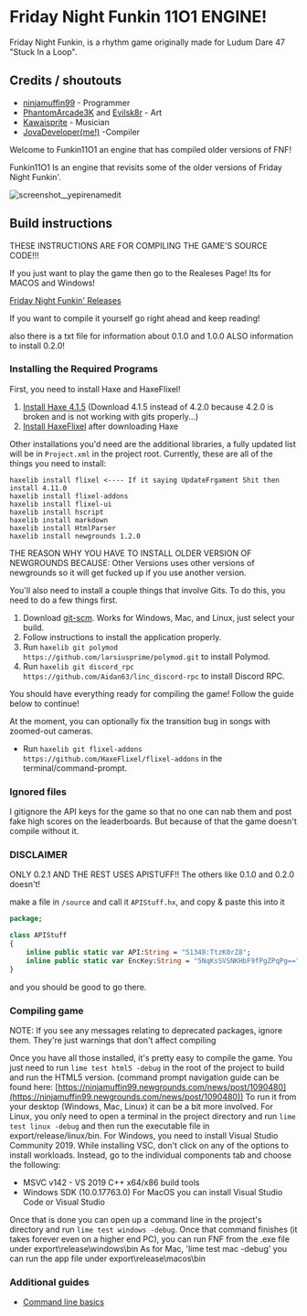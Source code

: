 # Friday Night Funkin 11O1 ENGINE!

Friday Night Funkin, is a rhythm game originally made for Ludum Dare 47 "Stuck In a Loop".

## Credits / shoutouts

- [ninjamuffin99](https://twitter.com/ninja_muffin99) - Programmer
- [PhantomArcade3K](https://twitter.com/phantomarcade3k) and [Evilsk8r](https://twitter.com/evilsk8r) - Art
- [Kawaisprite](https://twitter.com/kawaisprite) - Musician
- [JovaDeveloper(me!)](https://twitter.com/JDevTheGod) -Compiler

Welcome to Funkin11O1 an engine that has compiled older versions of FNF!

Funkin11O1 Is an engine that revisits some of the older versions of Friday Night Funkin'.

![screenshot__yepirenamedit](https://user-images.githubusercontent.com/86385501/216802032-805d7c56-7881-41db-baf9-12e7c3eb9350.png)


## Build instructions

THESE INSTRUCTIONS ARE FOR COMPILING THE GAME'S SOURCE CODE!!!

If you just want to play the game then go to the Realeses Page! Its for MACOS and Windows!

[Friday Night Funkin' Releases](https://github.com/JovadinoDev/Funkin11O1/releases)

If you want to compile it yourself go right ahead and keep reading!

also there is a txt file for information about 0.1.0 and 1.0.0 ALSO information to install 0.2.0!

### Installing the Required Programs

First, you need to install Haxe and HaxeFlixel!
1. [Install Haxe 4.1.5](https://haxe.org/download/version/4.1.5/) (Download 4.1.5 instead of 4.2.0 because 4.2.0 is broken and is not working with gits properly...)
2. [Install HaxeFlixel](https://haxeflixel.com/documentation/install-haxeflixel/) after downloading Haxe

Other installations you'd need are the additional libraries, a fully updated list will be in `Project.xml` in the project root. Currently, these are all of the things you need to install:
```
haxelib install flixel <---- If it saying UpdateFrgament Shit then install 4.11.0
haxelib install flixel-addons
haxelib install flixel-ui
haxelib install hscript
haxelib install markdown
haxelib install HtmlParser
haxelib install newgrounds 1.2.0
```
THE REASON WHY YOU HAVE TO INSTALL OLDER VERSION OF NEWGROUNDS BECAUSE: Other Versions uses other versions of newgrounds so it will get fucked up if you use another version.

You'll also need to install a couple things that involve Gits. To do this, you need to do a few things first.
1. Download [git-scm](https://git-scm.com/downloads). Works for Windows, Mac, and Linux, just select your build.
2. Follow instructions to install the application properly.
3. Run `haxelib git polymod https://github.com/larsiusprime/polymod.git` to install Polymod.
4. Run `haxelib git discord_rpc https://github.com/Aidan63/linc_discord-rpc` to install Discord RPC.

You should have everything ready for compiling the game! Follow the guide below to continue!

At the moment, you can optionally fix the transition bug in songs with zoomed-out cameras.
- Run `haxelib git flixel-addons https://github.com/HaxeFlixel/flixel-addons` in the terminal/command-prompt.

### Ignored files

I gitignore the API keys for the game so that no one can nab them and post fake high scores on the leaderboards. But because of that the game
doesn't compile without it.

### DISCLAIMER

ONLY 0.2.1 AND THE REST USES APISTUFF!!
The others like 0.1.0 and 0.2.0 doesn't!

make a file in `/source` and call it `APIStuff.hx`, and copy & paste this into it

```haxe
package;

class APIStuff
{
	inline public static var API:String = "51348:TtzK0rZ8";
	inline public static var EncKey:String = "5NqKsSVSNKHbF9fPgZPqPg==";
}

```

and you should be good to go there.

### Compiling game
NOTE: If you see any messages relating to deprecated packages, ignore them. They're just warnings that don't affect compiling

Once you have all those installed, it's pretty easy to compile the game. You just need to run `lime test html5 -debug` in the root of the project to build and run the HTML5 version. (command prompt navigation guide can be found here: [https://ninjamuffin99.newgrounds.com/news/post/1090480](https://ninjamuffin99.newgrounds.com/news/post/1090480))
To run it from your desktop (Windows, Mac, Linux) it can be a bit more involved. For Linux, you only need to open a terminal in the project directory and run `lime test linux -debug` and then run the executable file in export/release/linux/bin. For Windows, you need to install Visual Studio Community 2019. While installing VSC, don't click on any of the options to install workloads. Instead, go to the individual components tab and choose the following:
* MSVC v142 - VS 2019 C++ x64/x86 build tools
* Windows SDK (10.0.17763.0)
For MacOS you can install Visual Studio Code or Visual Studio

Once that is done you can open up a command line in the project's directory and run `lime test windows -debug`. Once that command finishes (it takes forever even on a higher end PC), you can run FNF from the .exe file under export\release\windows\bin
As for Mac, 'lime test mac -debug' you can run the app file under export\release\macos\bin

### Additional guides

- [Command line basics](https://ninjamuffin99.newgrounds.com/news/post/1090480)
